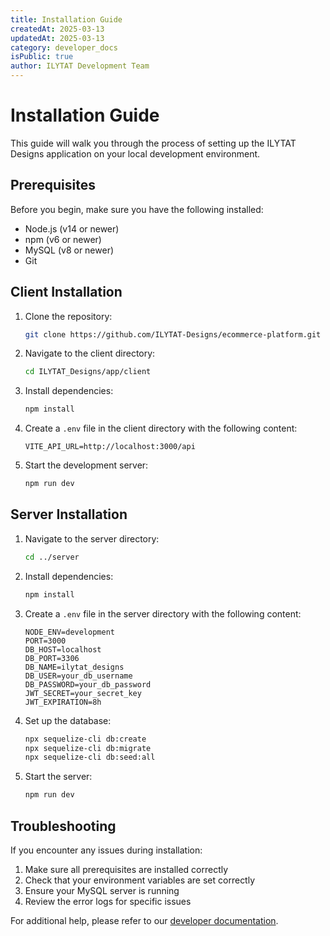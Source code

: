 ```yaml
---
title: Installation Guide
createdAt: 2025-03-13
updatedAt: 2025-03-13
category: developer_docs
isPublic: true
author: ILYTAT Development Team
---
```


# Installation Guide

This guide will walk you through the process of setting up the ILYTAT Designs application on your local development environment.

## Prerequisites

Before you begin, make sure you have the following installed:

- Node.js (v14 or newer)
- npm (v6 or newer)
- MySQL (v8 or newer)
- Git

## Client Installation

1. Clone the repository:
   ```bash
   git clone https://github.com/ILYTAT-Designs/ecommerce-platform.git
   ```

2. Navigate to the client directory:
   ```bash
   cd ILYTAT_Designs/app/client
   ```

3. Install dependencies:
   ```bash
   npm install
   ```

4. Create a `.env` file in the client directory with the following content:
   ```
   VITE_API_URL=http://localhost:3000/api
   ```

5. Start the development server:
   ```bash
   npm run dev
   ```

## Server Installation

1. Navigate to the server directory:
   ```bash
   cd ../server
   ```

2. Install dependencies:
   ```bash
   npm install
   ```

3. Create a `.env` file in the server directory with the following content:
   ```
   NODE_ENV=development
   PORT=3000
   DB_HOST=localhost
   DB_PORT=3306
   DB_NAME=ilytat_designs
   DB_USER=your_db_username
   DB_PASSWORD=your_db_password
   JWT_SECRET=your_secret_key
   JWT_EXPIRATION=8h
   ```

4. Set up the database:
   ```bash
   npx sequelize-cli db:create
   npx sequelize-cli db:migrate
   npx sequelize-cli db:seed:all
   ```

5. Start the server:
   ```bash
   npm run dev
   ```

## Troubleshooting

If you encounter any issues during installation:

1. Make sure all prerequisites are installed correctly
2. Check that your environment variables are set correctly
3. Ensure your MySQL server is running
4. Review the error logs for specific issues

For additional help, please refer to our [developer documentation](https://github.com/ILYTAT-Designs/ecommerce-platform/wiki).
